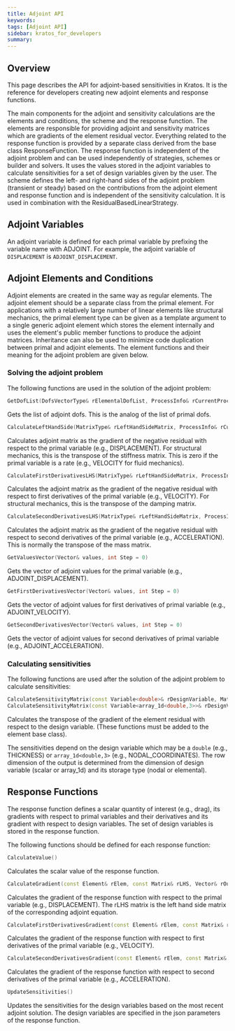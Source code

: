 ```yaml
---
title: Adjoint API
keywords: 
tags: [Adjoint API]
sidebar: kratos_for_developers
summary: 
---
```


## Overview

This page describes the API for adjoint-based sensitivities in Kratos. It is the reference for developers creating new adjoint elements and response functions.

The main components for the adjoint and sensitivity calculations are the elements and conditions, the scheme and the response function. The elements are responsible for providing adjoint and sensitivity matrices which are gradients of the element residual vector. Everything related to the response function is provided by a separate class derived from the base class ResponseFunction. The response function is independent of the adjoint problem and can be used independently of strategies, schemes or builder and solvers. It uses the values stored in the adjoint variables to calculate sensitivities for a set of design variables given by the user. The scheme defines the left- and right-hand sides of the adjoint problem (transient or steady) based on the contributions from the adjoint element and response function and is independent of the sensitivity calculation. It is used in combination with the ResidualBasedLinearStrategy.

## Adjoint Variables

An adjoint variable is defined for each primal variable by prefixing the variable name with ADJOINT. For example, the adjoint variable of `DISPLACEMENT` is `ADJOINT_DISPLACEMENT`.

## Adjoint Elements and Conditions

Adjoint elements are created in the same way as regular elements. The adjoint element should be a separate class from the primal element. For applications with a relatively large number of linear elements like structural mechanics, the primal element type can be given as a template argument to a single generic adjoint element which stores the element internally and uses the element's public member functions to produce the adjoint matrices. Inheritance can also be used to minimize code duplication between primal and adjoint elements. The element functions and their meaning for the adjoint problem are given below.

### Solving the adjoint problem

The following functions are used in the solution of the adjoint problem:

```cpp
GetDofList(DofsVectorType& rElementalDofList, ProcessInfo& rCurrentProcessInfo)
```
Gets the list of adjoint dofs. This is the analog of the list of primal dofs.

```cpp
CalculateLeftHandSide(MatrixType& rLeftHandSideMatrix, ProcessInfo& rCurrentProcessInfo)
```
Calculates adjoint matrix as the gradient of the negative residual with respect to the primal variable (e.g., DISPLACEMENT). For structural mechanics, this is the transpose of the stiffness matrix. This is zero if the primal variable is a rate (e.g., VELOCITY for fluid mechanics).

```cpp
CalculateFirstDerivativesLHS(MatrixType& rLeftHandSideMatrix, ProcessInfo& rCurrentProcessInfo)
```
Calculates the adjoint matrix as the gradient of the negative residual with respect to first derivatives of the primal variable (e.g., VELOCITY). For structural mechanics, this is the transpose of the damping matrix. 

```cpp
CalculateSecondDerivativesLHS(MatrixType& rLeftHandSideMatrix, ProcessInfo& rCurrentProcessInfo)
```
Calculates the adjoint matrix as the gradient of the negative residual with respect to second derivatives of the primal variable (e.g., ACCELERATION). This is normally the transpose of the mass matrix.

```cpp
GetValuesVector(Vector& values, int Step = 0)
```
Gets the vector of adjoint values for the primal variable (e.g., ADJOINT_DISPLACEMENT).

```cpp
GetFirstDerivativesVector(Vector& values, int Step = 0)
```
Gets the vector of adjoint values for first derivatives of primal variable (e.g., ADJOINT_VELOCITY).

```cpp
GetSecondDerivativesVector(Vector& values, int Step = 0)
```
Gets the vector of adjoint values for second derivatives of primal variable (e.g., ADJOINT_ACCELERATION).

### Calculating sensitivities

The following functions are used after the solution of the adjoint problem to calculate sensitivities:

```cpp
CalculateSensitivityMatrix(const Variable<double>& rDesignVariable, Matrix& rOutput, const ProcessInfo& rCurrentProcessInfo)
CalculateSensitivityMatrix(const Variable<array_1d<double,3>>& rDesignVariable, Matrix& rOutput, const ProcessInfo& rCurrentProcessInfo)
```

Calculates the transpose of the gradient of the element residual with respect to the design variable. (These functions must be added to the element base class).

The sensitivities depend on the design variable which may be a `double` (e.g., THICKNESS) or `array_1d<double,3>` (e.g., NODAL_COORDINATES). The row dimension of the output is determined from the dimension of design variable (scalar or array_1d) and its storage type (nodal or elemental).

## Response Functions

The response function defines a scalar quantity of interest (e.g., drag), its gradients with respect to primal variables and their derivatives and its gradient with respect to design variables. The set of design variables is stored in the response function.

The following functions should be defined for each response function:

```cpp
CalculateValue()
```

Calculates the scalar value of the response function.

```cpp
CalculateGradient(const Element& rElem, const Matrix& rLHS, Vector& rOutput, ProcessInfo& rProcessInfo)
```

Calculates the gradient of the response function with respect to the primal variable (e.g., DISPLACEMENT). The rLHS matrix is the left hand side matrix of the corresponding adjoint equation.

```cpp
CalculateFirstDerivativesGradient(const Element& rElem, const Matrix& rLHS, Vector& rOutput, ProcessInfo& rProcessInfo)
```

Calculates the gradient of the response function with respect to first derivatives of the primal variable (e.g., VELOCITY).

```cpp
CalculateSecondDerivativesGradient(const Element& rElem, const Matrix& rLHS, Vector& rOutput, ProcessInfo& rProcessInfo)
```

Calculates the gradient of the response function with respect to second derivatives of the primal variable (e.g., ACCELERATION).

```cpp
UpdateSensitivities()
```

Updates the sensitivities for the design variables based on the most recent adjoint solution. The design variables are specified in the json parameters of the response function.